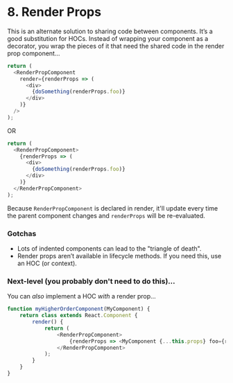 # 8. Render Props
This is an alternate solution to sharing code between components. It’s a good substitution for HOCs. Instead of wrapping your component as a decorator, you wrap the pieces of it that need the shared code in the render prop component...
```js
return (
  <RenderPropComponent
    render={renderProps => (
      <div>
        {doSomething(renderProps.foo)}
      </div>
    )}
  />
);
```
OR
```js
return (
  <RenderPropComponent>
    {renderProps => (
      <div>
        {doSomething(renderProps.foo)}
      </div>
    )}
  </RenderPropComponent>
);
```
Because `RenderPropComponent` is declared in render, it'll update every time the parent component changes and `renderProps` will be re-evaluated.

### Gotchas
* Lots of indented components can lead to the "triangle of death".
* Render props aren’t available in lifecycle methods. If you need this, use an HOC (or context).

### Next-level (you probably don't need to do this)...
You can _also_ implement a HOC _with_ a render prop…
```js
function myHigherOrderComponent(MyComponent) {
	return class extends React.Component {
		render() {
			return (
				<RenderPropComponent>
					{renderProps => <MyComponent {...this.props} foo={renderProps.foo} />}
				</RenderPropComponent>
			);
		}
	}
}
```
